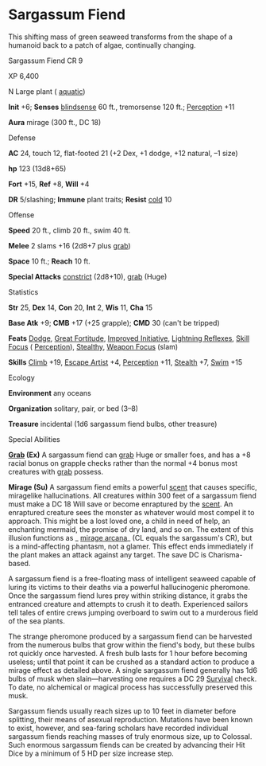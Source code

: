 # Sargassum Fiend

This shifting mass of green seaweed transforms from the shape of a humanoid back to a patch of algae, continually changing.

Sargassum Fiend CR 9

XP 6,400

N Large plant ( [aquatic](/pathfinderRPG/prd/monsters/creatureTypes.html#_aquatic-subtype))

**Init** +6; **Senses** [blindsense](/pathfinderRPG/prd/monsters/universalMonsterRules.html#_blindsense) 60 ft., tremorsense 120 ft.; [Perception](/pathfinderRPG/prd/skills/perception.html#_perception) +11

**Aura** mirage (300 ft., DC 18)

Defense

**AC** 24, touch 12, flat-footed 21 (+2 Dex, +1 dodge, +12 natural, –1 size)

**hp** 123 (13d8+65)

**Fort** +15, **Ref** +8, **Will** +4

**DR** 5/slashing; **Immune** plant traits; **Resist** [cold](/pathfinderRPG/prd/monsters/creatureTypes.html#_cold-subtype) 10

Offense

**Speed** 20 ft., climb 20 ft., swim 40 ft.

**Melee** 2 slams +16 (2d8+7 plus [grab](/pathfinderRPG/prd/monsters/universalMonsterRules.html#_grab))

**Space** 10 ft.; **Reach** 10 ft.

**Special Attacks** [constrict](/pathfinderRPG/prd/monsters/universalMonsterRules.html#_constrict) (2d8+10), [grab](/pathfinderRPG/prd/monsters/universalMonsterRules.html#_grab) (Huge)

Statistics

**Str** 25, **Dex** 14, **Con** 20, **Int** 2, **Wis** 11, **Cha** 15

**Base Atk** +9; **CMB** +17 (+25 grapple); **CMD** 30 (can't be tripped)

**Feats** [Dodge](/pathfinderRPG/prd/feats.html#_dodge), [Great Fortitude](/pathfinderRPG/prd/feats.html#_great-fortitude), [Improved Initiative](/pathfinderRPG/prd/feats.html#_improved-initiative), [Lightning Reflexes](/pathfinderRPG/prd/feats.html#_lightning-reflexes), [Skill Focus](/pathfinderRPG/prd/feats.html#_skill-focus) ( [Perception](/pathfinderRPG/prd/skills/perception.html#_perception)), [Stealthy](/pathfinderRPG/prd/feats.html#_stealthy), [Weapon Focus](/pathfinderRPG/prd/feats.html#_weapon-focus) (slam)

**Skills** [Climb](/pathfinderRPG/prd/skills/climb.html#_climb) +19, [Escape Artist](/pathfinderRPG/prd/skills/escapeArtist.html#_escape-artist) +4, [Perception](/pathfinderRPG/prd/skills/perception.html#_perception) +11, [Stealth](/pathfinderRPG/prd/skills/stealth.html#_stealth) +7, [Swim](/pathfinderRPG/prd/skills/swim.html#_swim) +15

Ecology

**Environment** any oceans

**Organization** solitary, pair, or bed (3–8)

**Treasure** incidental (1d6 sargassum fiend bulbs, other treasure)

Special Abilities

**[Grab](/pathfinderRPG/prd/monsters/universalMonsterRules.html#_grab) (Ex)** A sargassum fiend can [grab](/pathfinderRPG/prd/monsters/universalMonsterRules.html#_grab) Huge or smaller foes, and has a +8 racial bonus on grapple checks rather than the normal +4 bonus most creatures with [grab](/pathfinderRPG/prd/monsters/universalMonsterRules.html#_grab) possess.

**Mirage (Su)** A sargassum fiend emits a powerful [scent](/pathfinderRPG/prd/monsters/universalMonsterRules.html#_scent) that causes specific, miragelike hallucinations. All creatures within 300 feet of a sargassum fiend must make a DC 18 Will save or become enraptured by the [scent](/pathfinderRPG/prd/monsters/universalMonsterRules.html#_scent). An enraptured creature sees the monster as whatever would most compel it to approach. This might be a lost loved one, a child in need of help, an enchanting mermaid, the promise of dry land, and so on. The extent of this illusion functions as _ [mirage arcana](/pathfinderRPG/prd/spells/mirageArcana.html#_mirage-arcana)_ (CL equals the sargassum's CR), but is a mind-affecting phantasm, not a glamer. This effect ends immediately if the plant makes an attack against any target. The save DC is Charisma-based.

A sargassum fiend is a free-floating mass of intelligent seaweed capable of luring its victims to their deaths via a powerful hallucinogenic pheromone. Once the sargassum fiend lures prey within striking distance, it grabs the entranced creature and attempts to crush it to death. Experienced sailors tell tales of entire crews jumping overboard to swim out to a murderous field of the sea plants.

The strange pheromone produced by a sargassum fiend can be harvested from the numerous bulbs that grow within the fiend's body, but these bulbs rot quickly once harvested. A fresh bulb lasts for 1 hour before becoming useless; until that point it can be crushed as a standard action to produce a mirage effect as detailed above. A single sargassum fiend generally has 1d6 bulbs of musk when slain—harvesting one requires a DC 29 [Survival](/pathfinderRPG/prd/skills/survival.html#_survival) check. To date, no alchemical or magical process has successfully preserved this musk.

Sargassum fiends usually reach sizes up to 10 feet in diameter before splitting, their means of asexual reproduction. Mutations have been known to exist, however, and sea-faring scholars have recorded individual sargassum fiends reaching masses of truly enormous size, up to Colossal. Such enormous sargassum fiends can be created by advancing their Hit Dice by a minimum of 5 HD per size increase step.

